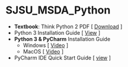 # SJSU_MSDA_Python
* **Textbook**: Think Python 2 PDF [ [Download](http://greenteapress.com/thinkpython2/thinkpython2.pdf) ]
* Python 3 Installation Guide [ [View](https://www.ics.uci.edu/~pattis/common/handouts/pythoneclipsejava/python.html) ]
* **Python 3 & PyCharm** Installation Guide
  * Windows [ [Video](https://www.youtube.com/watch?v=puBXxzcWJIQ) ] 
  * MacOS   [ [Video](https://www.youtube.com/watch?v=oyzH4M6X6F4) ]
* PyCharm IDE Quick Start Guide [ [view](https://www.jetbrains.com/help/pycharm/quick-start-guide.html) ]
